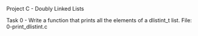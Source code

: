 Project C - Doubly Linked Lists

Task 0 - Write a function that prints all the elements of a dlistint_t list.
File: 0-print_dlistint.c
